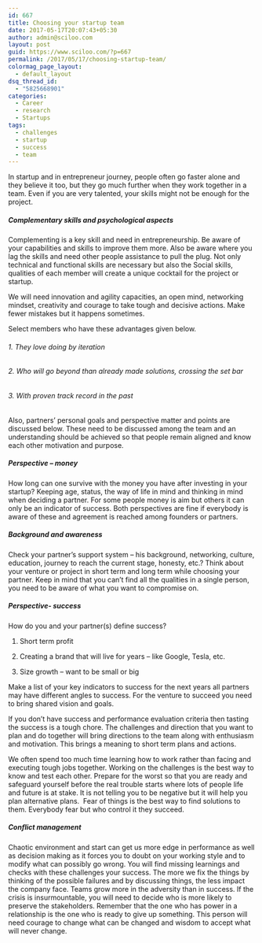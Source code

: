 ```yaml
---
id: 667
title: Choosing your startup team
date: 2017-05-17T20:07:43+05:30
author: admin@sciloo.com
layout: post
guid: https://www.sciloo.com/?p=667
permalink: /2017/05/17/choosing-startup-team/
colormag_page_layout:
  - default_layout
dsq_thread_id:
  - "5825668901"
categories:
  - Career
  - research
  - Startups
tags:
  - challenges
  - startup
  - success
  - team
---
```

In startup and in entrepreneur journey, people often go faster alone and they believe it too, but they go much further when they work together in a team. Even if you are very talented, your skills might not be enough for the project.

##### Complementary skills and psychological aspects

Complementing is a key skill and need in entrepreneurship. Be aware of your capabilities and skills to improve them more. Also be aware where you lag the skills and need other people assistance to pull the plug. Not only technical and functional skills are necessary but also the Social skills, qualities of each member will create a unique cocktail for the project or startup.

We will need innovation and agility capacities, an open mind, networking mindset, creativity and courage to take tough and decisive actions. Make fewer mistakes but it happens sometimes.

Select members who have these advantages given below.

###### 1. They love doing by iteration

###### 2. Who will go beyond than already made solutions, crossing the set bar

###### 3. With proven track record in the past

Also, partners&#8217; personal goals and perspective matter and points are discussed below. These need to be discussed among the team and an understanding should be achieved so that people remain aligned and know each other motivation and purpose.

##### Perspective &#8211; money

How long can one survive with the money you have after investing in your startup? Keeping age, status, the way of life in mind and thinking in mind when deciding a partner. For some people money is aim but others it can only be an indicator of success. Both perspectives are fine if everybody is aware of these and agreement is reached among founders or partners.

##### Background and awareness

Check your partner&#8217;s support system &#8211; his background, networking, culture, education, journey to reach the current stage, honesty, etc.? Think about your venture or project in short term and long term while choosing your partner. Keep in mind that you can&#8217;t find all the qualities in a single person, you need to be aware of what you want to compromise on.

##### Perspective- success

How do you and your partner(s) define success?

1. Short term profit

2. Creating a brand that will live for years &#8211; like Google, Tesla, etc.

3. Size growth &#8211; want to be small or big

Make a list of your key indicators to success for the next years all partners may have different angles to success. For the venture to succeed you need to bring shared vision and goals.

If you don&#8217;t have success and performance evaluation criteria then tasting the success is a tough chore. The challenges and direction that you want to plan and do together will bring directions to the team along with enthusiasm and motivation. This brings a meaning to short term plans and actions.

We often spend too much time learning how to work rather than facing and executing tough jobs together. Working on the challenges is the best way to know and test each other. Prepare for the worst so that you are ready and safeguard yourself before the real trouble starts where lots of people life and future is at stake. It is not telling you to be negative but it will help you plan alternative plans.  Fear of things is the best way to find solutions to them. Everybody fear but who control it they succeed.

##### Conflict management

Chaotic environment and start can get us more edge in performance as well as decision making as it forces you to doubt on your working style and to modify what can possibly go wrong. You will find missing learnings and checks with these challenges your success. The more we fix the things by thinking of the possible failures and by discussing things, the less impact the company face. Teams grow more in the adversity than in success. If the crisis is insurmountable, you will need to decide who is more likely to preserve the stakeholders. Remember that the one who has power in a relationship is the one who is ready to give up something. This person will need courage to change what can be changed and wisdom to accept what will never change.